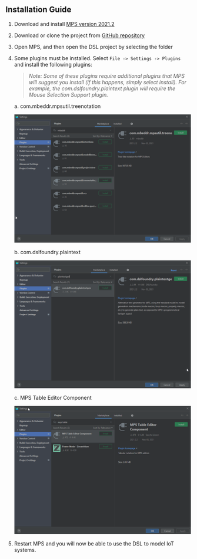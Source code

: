 ## Installation Guide

1.	Download and install [MPS version 2021.2](https://www.jetbrains.com/mps/download/#section=windows)

2.	Download or clone the project from [GitHub repository](https://github.com/SOM-Research/selfadaptive-IoT-DSL.git)

3.	Open MPS, and then open the DSL project by selecting the folder

4.	Some plugins must be installed. Select `File -> Settings -> Plugins` and install the following plugins:

	> _Note: Some of these plugins require additional plugins that MPS will suggest you install (if this happens, simply select install). For example, the com.dslfoundry.plaintext plugin will require the Mouse Selection Support plugin._

	a.	com.mbeddr.mpsutil.treenotation

	![Plugin a](img/plugin-a.png)

	b.	com.dslfoundry.plaintext

	![Plugin b](img/plugin-b.png)

	c.	MPS Table Editor Component

	![Plugin c](img/plugin-c.png)

5.	Restart MPS and you will now be able to use the DSL to model IoT systems.